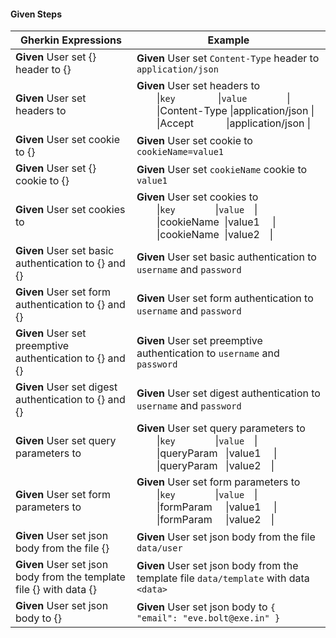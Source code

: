 #### Given Steps

Gherkin Expressions|Example
--- | ---
**Given** User set {} header to {}|**Given** User set `Content-Type` header to `application/json`
**Given** User set headers to|**Given** User set headers to <br>&emsp;&emsp;&#124;`key`&emsp;&emsp;&emsp;&emsp;&nbsp;&#124;`value`&emsp;&emsp;&emsp;&emsp;&#124;<br>&emsp;&emsp;&#124;Content-Type&nbsp;&#124;application/json&nbsp;&#124;<br>&emsp;&emsp;&#124;Accept&emsp;&emsp;&emsp;&nbsp;&#124;application/json&nbsp;&#124;
**Given** User set cookie to {}|**Given** User set cookie to `cookieName=value1`
**Given** User set {} cookie to {}|**Given** User set `cookieName` cookie to `value1`
**Given** User set cookies to|**Given** User set cookies to<br>&emsp;&emsp;&#124;`key`&emsp;&emsp;&emsp;&emsp;&#124;`value`&emsp;&#124;<br>&emsp;&emsp;&#124;cookieName&nbsp;&nbsp;&#124;value1&emsp;&nbsp;&#124;<br>&emsp;&emsp;&#124;cookieName&nbsp;&nbsp;&#124;value2&emsp;&#124;
**Given** User set basic authentication to {} and {}|**Given** User set basic authentication to `username` and `password`
**Given** User set form authentication to {} and {}|**Given** User set form authentication to `username` and `password`
**Given** User set preemptive authentication to {} and {}|**Given** User set preemptive authentication to `username` and `password`
**Given** User set digest authentication to {} and {}|**Given** User set digest authentication to `username` and `password`
**Given** User set query parameters to|**Given** User set query parameters to<br>&emsp;&emsp;&#124;`key`&emsp;&emsp;&emsp;&emsp;&#124;`value`&emsp;&#124;<br>&emsp;&emsp;&#124;queryParam&nbsp;&nbsp;&nbsp;&#124;value1&emsp;&nbsp;&#124;<br>&emsp;&emsp;&#124;queryParam&nbsp;&nbsp;&nbsp;&#124;value2&emsp;&#124;
**Given** User set form parameters to|**Given** User set form parameters to<br>&emsp;&emsp;&#124;`key`&emsp;&emsp;&emsp;&emsp;&#124;`value`&emsp;&#124;<br>&emsp;&emsp;&#124;formParam&nbsp;&nbsp;&nbsp;&nbsp;&nbsp;&#124;value1&emsp;&nbsp;&#124;<br>&emsp;&emsp;&#124;formParam&nbsp;&nbsp;&nbsp;&nbsp;&nbsp;&#124;value2&emsp;&#124;
**Given** User set json body from the file {}|**Given** User set json body from the file `data/user`
**Given** User set json body from the template file {} with data {}|**Given** User set json body from the template file `data/template` with data `<data>`
**Given** User set json body to {}|**Given** User set json body to `{ "email": "eve.bolt@exe.in" }`

